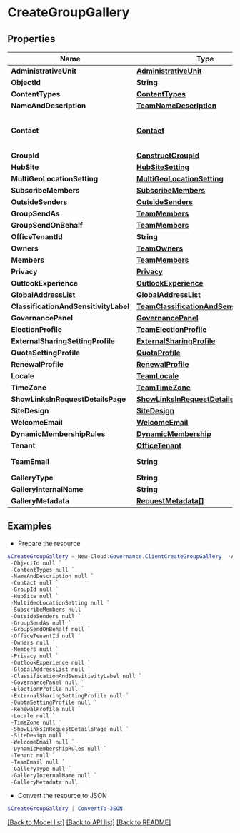 # CreateGroupGallery
## Properties

Name | Type | Description | Notes
------------ | ------------- | ------------- | -------------
**AdministrativeUnit** | [**AdministrativeUnit**](AdministrativeUnit.md) |  | [optional] 
**ObjectId** | **String** |  | [optional] 
**ContentTypes** | [**ContentTypes**](ContentTypes.md) |  | [optional] 
**NameAndDescription** | [**TeamNameDescription**](TeamNameDescription.md) |  | [optional] 
**Contact** | [**Contact**](Contact.md) | Activity model for primary contact,secondary contact | [optional] 
**GroupId** | [**ConstructGroupId**](ConstructGroupId.md) |  | [optional] 
**HubSite** | [**HubSiteSetting**](HubSiteSetting.md) |  | [optional] 
**MultiGeoLocationSetting** | [**MultiGeoLocationSetting**](MultiGeoLocationSetting.md) |  | [optional] 
**SubscribeMembers** | [**SubscribeMembers**](SubscribeMembers.md) |  | [optional] 
**OutsideSenders** | [**OutsideSenders**](OutsideSenders.md) |  | [optional] 
**GroupSendAs** | [**TeamMembers**](TeamMembers.md) |  | [optional] 
**GroupSendOnBehalf** | [**TeamMembers**](TeamMembers.md) |  | [optional] 
**OfficeTenantId** | **String** |  | [optional] 
**Owners** | [**TeamOwners**](TeamOwners.md) |  | [optional] 
**Members** | [**TeamMembers**](TeamMembers.md) |  | [optional] 
**Privacy** | [**Privacy**](Privacy.md) |  | [optional] 
**OutlookExperience** | [**OutlookExperience**](OutlookExperience.md) |  | [optional] 
**GlobalAddressList** | [**GlobalAddressList**](GlobalAddressList.md) |  | [optional] 
**ClassificationAndSensitivityLabel** | [**TeamClassificationAndSensitivityLabel**](TeamClassificationAndSensitivityLabel.md) |  | [optional] 
**GovernancePanel** | [**GovernancePanel**](GovernancePanel.md) |  | [optional] 
**ElectionProfile** | [**TeamElectionProfile**](TeamElectionProfile.md) |  | [optional] 
**ExternalSharingSettingProfile** | [**ExternalSharingProfile**](ExternalSharingProfile.md) |  | [optional] 
**QuotaSettingProfile** | [**QuotaProfile**](QuotaProfile.md) |  | [optional] 
**RenewalProfile** | [**RenewalProfile**](RenewalProfile.md) |  | [optional] 
**Locale** | [**TeamLocale**](TeamLocale.md) |  | [optional] 
**TimeZone** | [**TeamTimeZone**](TeamTimeZone.md) |  | [optional] 
**ShowLinksInRequestDetailsPage** | [**ShowLinksInRequestDetailsPage**](ShowLinksInRequestDetailsPage.md) |  | [optional] 
**SiteDesign** | [**SiteDesign**](SiteDesign.md) |  | [optional] 
**WelcomeEmail** | [**WelcomeEmail**](WelcomeEmail.md) |  | [optional] 
**DynamicMembershipRules** | [**DynamicMembership**](DynamicMembership.md) |  | [optional] 
**Tenant** | [**OfficeTenant**](OfficeTenant.md) |  | [optional] 
**TeamEmail** | **String** |  | [optional] [readonly] 
**GalleryType** | **String** |  | [optional] 
**GalleryInternalName** | **String** |  | [optional] 
**GalleryMetadata** | [**RequestMetadata[]**](RequestMetadata.md) |  | [optional] 

## Examples

- Prepare the resource
```powershell
$CreateGroupGallery = New-Cloud.Governance.ClientCreateGroupGallery  -AdministrativeUnit null `
 -ObjectId null `
 -ContentTypes null `
 -NameAndDescription null `
 -Contact null `
 -GroupId null `
 -HubSite null `
 -MultiGeoLocationSetting null `
 -SubscribeMembers null `
 -OutsideSenders null `
 -GroupSendAs null `
 -GroupSendOnBehalf null `
 -OfficeTenantId null `
 -Owners null `
 -Members null `
 -Privacy null `
 -OutlookExperience null `
 -GlobalAddressList null `
 -ClassificationAndSensitivityLabel null `
 -GovernancePanel null `
 -ElectionProfile null `
 -ExternalSharingSettingProfile null `
 -QuotaSettingProfile null `
 -RenewalProfile null `
 -Locale null `
 -TimeZone null `
 -ShowLinksInRequestDetailsPage null `
 -SiteDesign null `
 -WelcomeEmail null `
 -DynamicMembershipRules null `
 -Tenant null `
 -TeamEmail null `
 -GalleryType null `
 -GalleryInternalName null `
 -GalleryMetadata null
```

- Convert the resource to JSON
```powershell
$CreateGroupGallery | ConvertTo-JSON
```

[[Back to Model list]](../README.md#documentation-for-models) [[Back to API list]](../README.md#documentation-for-api-endpoints) [[Back to README]](../README.md)

